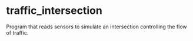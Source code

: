 # traffic_intersection
Program that reads sensors to simulate an intersection controlling the flow of traffic.
